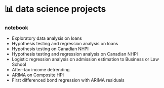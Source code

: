 # 📊 data science projects

### notebook

- Exploratory data analysis on loans
- Hypothesis testing and regression analysis on loans
- Hypothesis testing on Canadian NHPI 
- Hypothesis testing and regression analysis on Canadian NHPI
- Logistic regression analysis on admission estimation to Business or Law School
- After-tax income detrending
- ARIMA on Composite HPI
- First differenced bond regression with ARIMA residuals
